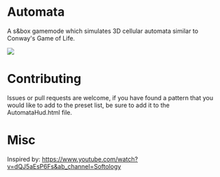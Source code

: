 # Automata
A s&box gamemode which simulates 3D cellular automata similar to Conway's Game of Life.

![](https://i.imgur.com/8G0RwYD.jpg)

# Contributing
Issues or pull requests are welcome, if you have found a pattern that you would like to add to the preset list, be sure to add it to the AutomataHud.html file.

# Misc
Inspired by: https://www.youtube.com/watch?v=dQJ5aEsP6Fs&ab_channel=Softology
